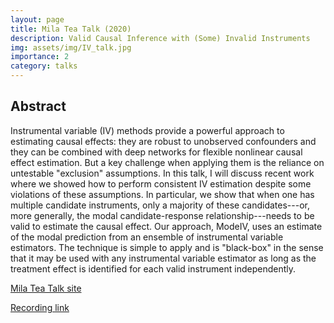 ```yaml
---
layout: page
title: Mila Tea Talk (2020)
description: Valid Causal Inference with (Some) Invalid Instruments
img: assets/img/IV_talk.jpg
importance: 2
category: talks
---
```


## Abstract
Instrumental variable (IV) methods provide a powerful approach to estimating causal effects: they are robust to unobserved confounders and they can be combined with deep networks for flexible nonlinear causal effect estimation. But a key challenge when applying them is the reliance on untestable "exclusion" assumptions. In this talk, I will discuss recent work where we showed how to perform consistent IV estimation despite some violations of these assumptions. In particular, we show that when one has multiple candidate instruments, only a majority of these candidates---or, more generally, the modal candidate-response relationship---needs to be valid to estimate the causal effect. Our approach, ModeIV, uses an estimate of the modal prediction from an ensemble of instrumental variable estimators. The technique is simple to apply and is "black-box" in the sense that it may be used with any instrumental variable estimator as long as the treatment effect is identified for each valid instrument independently. 

[Mila Tea Talk site](https://sites.google.com/lisa.iro.umontreal.ca/tea-talks/summer-2020?authuser=0#h.wj3jdhurj2jt)

[Recording link](https://drive.google.com/file/d/19dQN8zZRrBalSVmdZbK26zHR-FrTSPOt/view)
